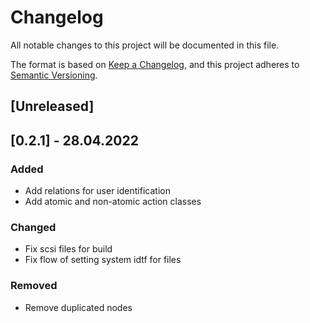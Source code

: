 # Changelog
All notable changes to this project will be documented in this file.

The format is based on [Keep a Changelog](https://keepachangelog.com/en/1.0.0/),
and this project adheres to [Semantic Versioning](https://semver.org/spec/v2.0.0.html).

## [Unreleased]

## [0.2.1] - 28.04.2022
### Added
- Add relations for user identification
- Add atomic and non-atomic action classes

### Changed
- Fix scsi files for build
- Fix flow of setting system idtf for files

### Removed
- Remove duplicated nodes
